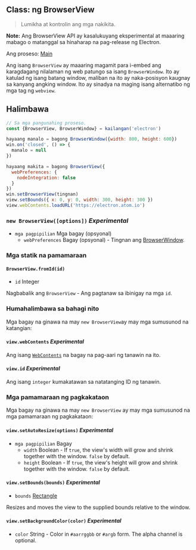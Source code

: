 ## Class: ng BrowserView

> Lumikha at kontrolin ang mga nakikita.

**Note:** Ang BrowserView API ay kasalukuyang eksperimental at maaaring mabago o matanggal sa hinaharap na pag-release ng Electron.

Ang proseso: [Main](../glossary.md#main-process)

Ang isang `BrowserView` ay maaaring magamit para i-embed ang karagdagang nilalaman ng web patungo sa isang `BrowserWindow`. Ito ay katulad ng isang batang window, maliban na ito ay naka-posisyon kaugnay sa kanyang angking window. Ito ay sinadya na maging isang alternatibo ng mga tag ng `webview`.

## Halimbawa

```javascript
// Sa mga pangunahing proseso.
const {BrowserView, BrowserWindow} = kailangan('electron')

hayaang manalo = bagong BrowserWindow({width: 800, height: 600})
win.on('closed', () => {
  manalo = null
})

hayaang makita = bagong BrowserView({
  webPreferences: {
    nodeIntegration: false
  }
})
win.setBrowserView(tingnan)
view.setBounds({ x: 0, y: 0, width: 300, height: 300 })
view.webContents.loadURL('https://electron.atom.io')
```

### `new BrowserView([options])` *Experimental*

* `mga pagpipilian` Mga bagay (opsyonal) 
  * `webPreferences` Bagay (opsyonal) - Tingnan ang [BrowserWindow](browser-window.md).

### Mga statik na pamamaraan

#### `BrowserView.fromId(id)`

* `id` Integer

Nagbabalik ang `BrowserView` - Ang pagtanaw sa ibinigay na mga `id`.

### Humahalimbawa sa bahagi nito

Mga bagay na ginawa na may `new BrowserView`ay may mga sumusunod na katangian:

#### `view.webContents` *Experimental*

Ang isang [`WebContents`](web-contents.md) na bagay na pag-aari ng tanawin na ito.

#### `view.id` *Experimental*

Ang isang `integer` kumakatawan sa natatanging ID ng tanawin.

### Mga pamamaraan ng pagkakataon

Mga bagay na ginawa na may `new BrowserView` ay may mga sumusunod na mga pamamaraan ng pagkakataon:

#### `view.setAutoResize(options)` *Experimental*

* `mga pagpipilian` Bagay 
  * `width` Boolean - If `true`, the view's width will grow and shrink together with the window. `false` by default.
  * `height` Boolean - If `true`, the view's height will grow and shrink together with the window. `false` by default.

#### `view.setBounds(bounds)` *Experimental*

* `bounds` [Rectangle](structures/rectangle.md)

Resizes and moves the view to the supplied bounds relative to the window.

#### `view.setBackgroundColor(color)` *Experimental*

* `color` String - Color in `#aarrggbb` or `#argb` form. The alpha channel is optional.
